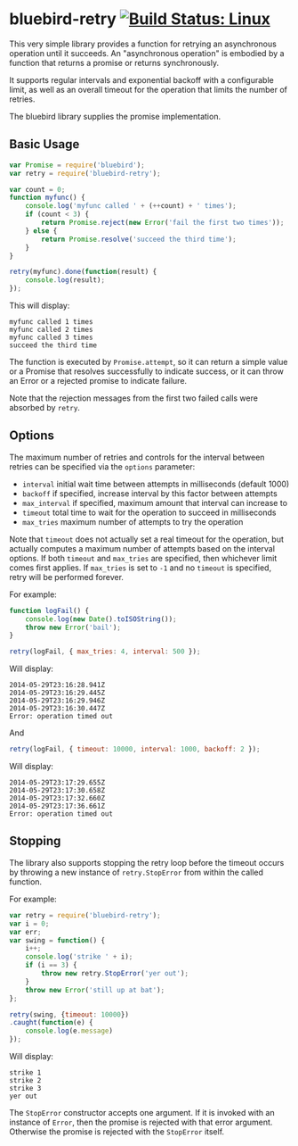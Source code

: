 # bluebird-retry [![Build Status: Linux](https://travis-ci.org/demmer/bluebird-retry.png?branch=master)](https://travis-ci.org/demmer/bluebird-retry)

This very simple library provides a function for retrying an
asynchronous operation until it succeeds. An "asynchronous operation"
is embodied by a function that returns a promise or returns synchronously.

It supports regular intervals and exponential backoff with a configurable
limit, as well as an overall timeout for the operation that limits the
number of retries.

The bluebird library supplies the promise implementation.

## Basic Usage

```js
var Promise = require('bluebird');
var retry = require('bluebird-retry');

var count = 0;
function myfunc() {
    console.log('myfunc called ' + (++count) + ' times');
    if (count < 3) {
        return Promise.reject(new Error('fail the first two times'));
    } else {
        return Promise.resolve('succeed the third time');
    }
}

retry(myfunc).done(function(result) {
    console.log(result);
});
```

This will display:

```
myfunc called 1 times
myfunc called 2 times
myfunc called 3 times
succeed the third time
```

The function is executed by `Promise.attempt`, so it can return a simple value or a
Promise that resolves successfully to indicate success, or it can throw an Error
or a rejected promise to indicate failure.

Note that the rejection messages from the first two failed calls
were absorbed by `retry`.

## Options

The maximum number of retries and controls for the interval
between retries can be specified via the `options` parameter:

* `interval` initial wait time between attempts in milliseconds (default 1000)
* `backoff` if specified, increase interval by this factor between attempts
* `max_interval` if specified, maximum amount that interval can increase to
* `timeout` total time to wait for the operation to succeed in milliseconds
* `max_tries` maximum number of attempts to try the operation

Note that `timeout` does not actually set a real timeout for the operation,
but actually computes a maximum number of attempts based on the interval
options. If both `timeout` and `max_tries` are specified, then whichever
limit comes first applies. If `max_tries` is set to `-1` and no `timeout` 
is specified, retry will be performed forever.

For example:

```js
function logFail() {
    console.log(new Date().toISOString());
    throw new Error('bail');
}

retry(logFail, { max_tries: 4, interval: 500 });
```
Will display:
```
2014-05-29T23:16:28.941Z
2014-05-29T23:16:29.445Z
2014-05-29T23:16:29.946Z
2014-05-29T23:16:30.447Z
Error: operation timed out
```

And

```js
retry(logFail, { timeout: 10000, interval: 1000, backoff: 2 });
```
Will display:

```
2014-05-29T23:17:29.655Z
2014-05-29T23:17:30.658Z
2014-05-29T23:17:32.660Z
2014-05-29T23:17:36.661Z
Error: operation timed out
```

## Stopping

The library also supports stopping the retry loop before the timeout occurs by throwing a new instance of `retry.StopError` from within the called function.

For example:

```js
var retry = require('bluebird-retry');
var i = 0;
var err;
var swing = function() {
    i++;
    console.log('strike ' + i);
    if (i == 3) {
        throw new retry.StopError('yer out');
    }
    throw new Error('still up at bat');
};

retry(swing, {timeout: 10000})
.caught(function(e) {
    console.log(e.message)
});
```

Will display:

```
strike 1
strike 2
strike 3
yer out
```

The `StopError` constructor accepts one argument. If it is invoked with an instance of `Error`, then the promise is rejected with that error argument. Otherwise the promise is rejected with the `StopError` itself.
